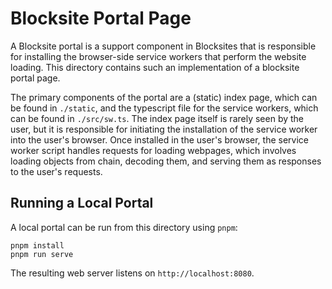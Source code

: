 # Blocksite Portal Page

A Blocksite portal is a support component in Blocksites that is responsible for
installing the browser-side service workers that perform the website loading.
This directory contains such an implementation of a blocksite portal page.

The primary components of the portal are a (static) index page, which can be
found in `./static`, and the typescript file for the service workers, which can
be found in `./src/sw.ts`. The index page itself is rarely seen by the user, but
it is responsible for initiating the installation of the service worker into the
user's browser. Once installed in the user's browser, the service worker script
handles requests for loading webpages, which involves loading objects from
chain, decoding them, and serving them as responses to the user's requests.

## Running a Local Portal

A local portal can be run from this directory using `pnpm`:

```shell
pnpm install 
pnpm run serve
```

The resulting web server listens on `http://localhost:8080`.
